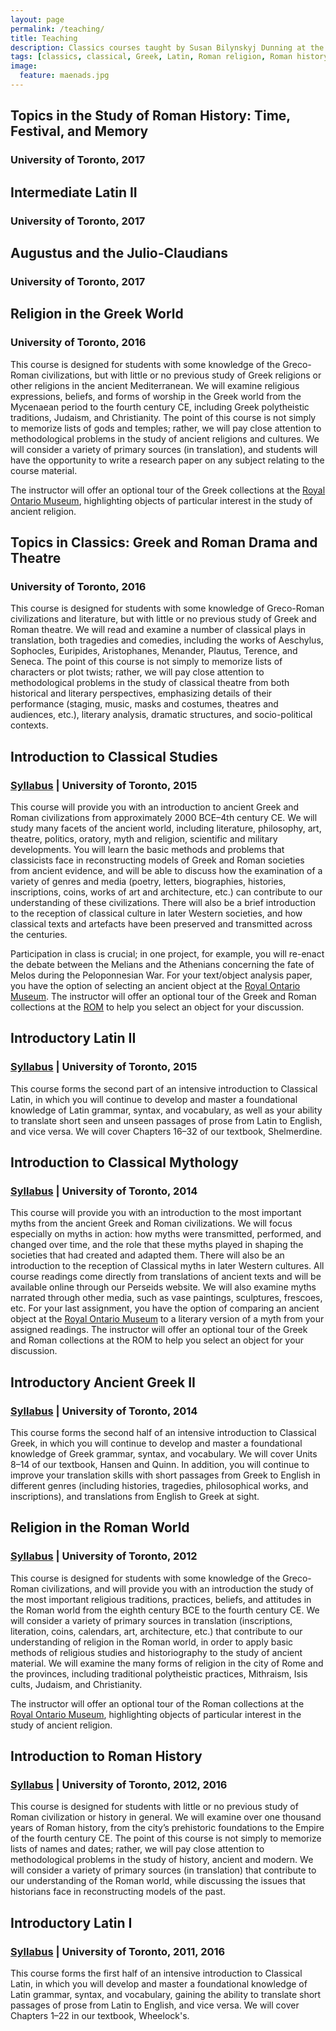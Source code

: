 ```yaml
---
layout: page
permalink: /teaching/
title: Teaching
description: Classics courses taught by Susan Bilynskyj Dunning at the University of Toronto.
tags: [classics, classical, Greek, Latin, Roman religion, Roman history, myth]
image:
  feature: maenads.jpg
---
```


## Topics in the Study of Roman History: Time, Festival, and Memory

### University of Toronto, 2017

## Intermediate Latin II

### University of Toronto, 2017

## Augustus and the Julio-Claudians 

### University of Toronto, 2017

## Religion in the Greek World

### University of Toronto, 2016

This course is designed for students with some knowledge of the Greco-Roman civilizations, but with little or no previous study of Greek religions or other religions in the ancient Mediterranean. We will examine religious expressions, beliefs, and forms of worship in the Greek world from the Mycenaean period to the fourth century CE, including Greek polytheistic traditions, Judaism, and Christianity. The point of this course is not simply to memorize lists of gods and temples; rather, we will pay close attention to methodological problems in the study of ancient religions and cultures. We will consider a variety of primary sources (in translation), and students will have the opportunity to write a research paper on any subject relating to the course material.

The instructor will offer an optional tour of the Greek collections at the [Royal Ontario Museum](http://www.rom.on.ca/), highlighting objects of particular interest in the study of ancient religion.

## Topics in Classics: Greek and Roman Drama and Theatre

### University of Toronto, 2016

This course is designed for students with some knowledge of Greco-Roman civilizations and literature, but with little or no previous study of Greek and Roman theatre. We will read and examine a number of classical plays in translation, both tragedies and comedies, including the works of Aeschylus, Sophocles, Euripides, Aristophanes, Menander, Plautus, Terence, and Seneca. The point of this course is not simply to memorize lists of characters or plot twists; rather, we will pay close attention to methodological problems in the study of classical theatre from both historical and literary perspectives, emphasizing details of their performance (staging, music, masks and costumes, theatres and audiences, etc.), literary analysis, dramatic structures, and socio-political contexts.

## Introduction to Classical Studies

### [Syllabus](/pdfs/cla160-intro-to-classical-studies.pdf) | University of Toronto, 2015

This course will provide you with an introduction to ancient Greek and Roman civilizations from approximately 2000 BCE–4th century CE. We will study many facets of the ancient world, including literature, philosophy, art, theatre, politics, oratory, myth and religion, scientific and military developments. You will learn the basic methods and problems that classicists face in reconstructing models of Greek and Roman societies from ancient evidence, and will be able to discuss how the examination of a variety of genres and media (poetry, letters, biographies, histories, inscriptions, coins, works of art and architecture, etc.) can contribute to our understanding of these civilizations. There will also be a brief introduction to the reception of classical culture in later Western societies, and how classical texts and artefacts have been preserved and transmitted across the centuries. 

Participation in class is crucial; in one project, for example, you will re-enact the debate between the Melians and the Athenians concerning the fate of Melos during the Peloponnesian War. For your text/object analysis paper, you have the option of selecting an ancient object at the [Royal Ontario Museum](http://www.rom.on.ca/). The instructor will offer an optional tour of the Greek and Roman collections at the [ROM](http://www.rom.on.ca/) to help you select an object for your discussion.

## Introductory Latin II

### [Syllabus](/pdfs/lat102-intro-to-latin-ii.pdf) | University of Toronto, 2015

This course forms the second part of an intensive introduction to Classical Latin, in which you will continue to develop and master a foundational knowledge of Latin grammar, syntax, and vocabulary, as well as your ability to translate short seen and unseen passages of prose from Latin to English, and vice versa. We will cover Chapters 16–32 of our textbook, Shelmerdine.

## Introduction to Classical Mythology

### [Syllabus](/pdfs/cla204-intro-to-classical-myth.pdf) | University of Toronto, 2014

This course will provide you with an introduction to the most important myths from the ancient Greek and Roman civilizations. We will focus especially on myths in action: how myths were transmitted, performed, and changed over time, and the role that these myths played in shaping the societies that had created and adapted them. There will also be an introduction to the reception of Classical myths in later Western cultures. All course readings come directly from translations of ancient texts and will be available online through our Perseids website. We will also examine myths narrated through other media, such as vase paintings, sculptures, frescoes, etc. For your last assignment, you have the option of comparing an ancient object at the [Royal Ontario Museum](http://www.rom.on.ca/) to a literary version of a myth from your assigned readings. The instructor will offer an optional tour of the Greek and Roman collections at the ROM to help you select an object for your discussion.

## Introductory Ancient Greek II

### [Syllabus](/pdfs/grk102-intro-to-greek-ii.pdf) | University of Toronto, 2014

This course forms the second half of an intensive introduction to Classical Greek, in which you will continue to develop and master a foundational knowledge of Greek grammar, syntax, and vocabulary. We will cover Units 8–14 of our textbook, Hansen and Quinn. In addition, you will continue to improve your translation skills with short passages from Greek to English in different genres (including histories, tragedies, philosophical works, and inscriptions), and translations from English to Greek at sight. 

## Religion in the Roman World

### [Syllabus](/pdfs/cla310-religion-in-the-roman-world.pdf) | University of Toronto, 2012

This course is designed for students with some knowledge of the Greco-Roman civilizations, and will provide you with an introduction the study of the most important religious traditions, practices, beliefs, and attitudes in the Roman world from the eighth century BCE to the fourth century CE. We will consider a variety of primary sources in translation (inscriptions, literation, coins, calendars, art, architecture, etc.) that contribute to our understanding of religion in the Roman world, in order to apply basic methods of religious studies and historiography to the study of ancient material. We will examine the many forms of religion in the city of Rome and the provinces, including traditional polytheistic practices, Mithraism, Isis cults, Judaism, and Christianity.

The instructor will offer an optional tour of the Roman collections at the [Royal Ontario Museum](http://www.rom.on.ca/), highlighting objects of particular interest in the study of ancient religion.

## Introduction to Roman History

### [Syllabus](/pdfs/cla231-intro-to-roman-history.pdf) | University of Toronto, 2012, 2016

This course is designed for students with little or no previous study of Roman civilization or history in general. We will examine over one thousand years of Roman history, from the city’s prehistoric foundations to the Empire of the fourth century CE. The point of this course is not simply to memorize lists of names and dates; rather, we will pay close attention to methodological problems in the study of history, ancient and modern. We will consider a variety of primary sources (in translation) that contribute to our understanding of the Roman world, while discussing the issues that historians face in reconstructing models of the past.

## Introductory Latin I

### [Syllabus](/pdfs/lat101-intro-to-latin-i.pdf) | University of Toronto, 2011, 2016

This course forms the first half of an intensive introduction to Classical Latin, in which you will develop and master a foundational knowledge of Latin grammar, syntax, and vocabulary, gaining the ability to translate short passages of prose from Latin to English, and vice versa. We will cover Chapters 1–22 in our textbook, Wheelock's.
